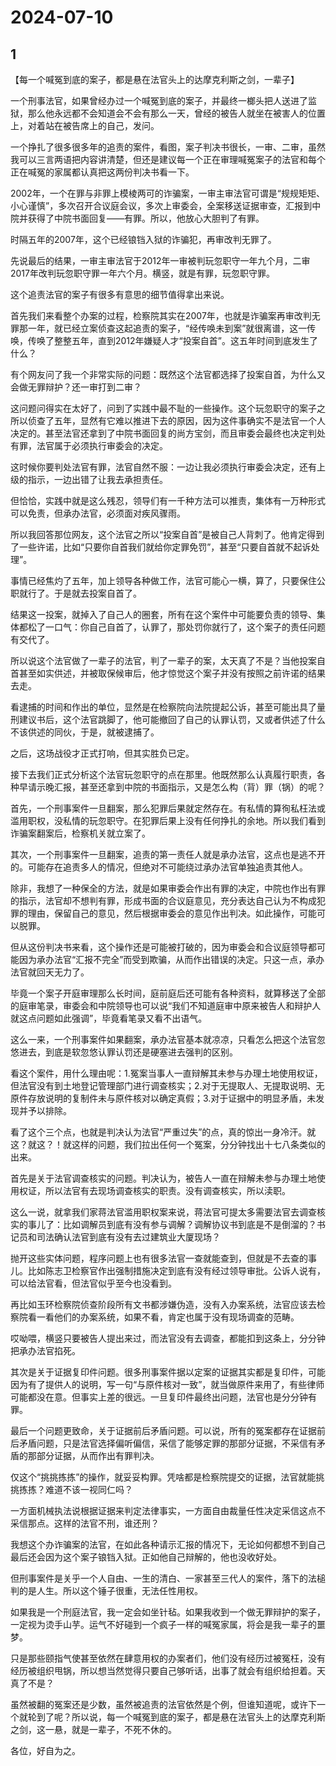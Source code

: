 # 2024-07-10

## 1

【每一个喊冤到底的案子，都是悬在法官头上的达摩克利斯之剑，一辈子】

一个刑事法官，如果曾经办过一个喊冤到底的案子，并最终一榔头把人送进了监狱，那么他永远都不会知道会不会有那么一天，曾经的被告人就坐在被害人的位置上，对着站在被告席上的自己，发问。

一个挣扎了很多很多年的追责的案件，看图，案子判决书很长，一审、二审，虽然我可以三言两语把内容讲清楚，但还是建议每一个正在审理喊冤案子的法官和每个正在喊冤的家属都认真把这两份判决书看一下。

2002年，一个在罪与非罪上模棱两可的诈骗案，一审主审法官可谓是“规规矩矩、小心谨慎”，多次召开合议庭会议，多次上审委会，全案移送证据审查，汇报到中院并获得了中院书面回复——有罪。所以，他放心大胆判了有罪。

时隔五年的2007年，这个已经锒铛入狱的诈骗犯，再审改判无罪了。

先说最后的结果，一审主审法官于2012年一审被判玩忽职守一年九个月，二审2017年改判玩忽职守罪一年六个月。横竖，就是有罪，玩忽职守罪。

这个追责法官的案子有很多有意思的细节值得拿出来说。

首先我们来看整个办案的过程，检察院其实在2007年，也就是诈骗案再审改判无罪那一年，就已经立案侦查这起追责的案子，“经传唤未到案”就很离谱，这一传唤，传唤了整整五年，直到2012年嫌疑人才“投案自首”。这五年时间到底发生了什么？

有个网友问了我一个非常实际的问题：既然这个法官都选择了投案自首，为什么又会做无罪辩护？还一审打到二审？

这问题问得实在太好了，问到了实践中最不耻的一些操作。这个玩忽职守的案子之所以侦查了五年，显然有它难以推进下去的原因，因为这件事确实不是法官一个人决定的。甚至法官还拿到了中院书面回复的尚方宝剑，而且审委会最终也决定判处有罪，法官属于必须执行审委会的决定。

这时候你要判处法官有罪，法官自然不服：一边让我必须执行审委会决定，还有上级的指示，一边出错了让我去承担责任。

但恰恰，实践中就是这么残忍，领导们有一千种方法可以推责，集体有一万种形式可以免责，但承办法官，必须面对疾风骤雨。

所以我回答那位网友，这个法官之所以“投案自首”是被自己人背刺了。他肯定得到了一些许诺，比如“只要你自首我们就给你定罪免罚”，甚至“只要自首就不起诉处理”。

事情已经焦灼了五年，加上领导各种做工作，法官可能心一横，算了，只要保住公职就行了。于是就去投案自首了。

结果这一投案，就掉入了自己人的圈套，所有在这个案件中可能要负责的领导、集体都松了一口气：你自己自首了，认罪了，那处罚你就行了，这个案子的责任问题有交代了。

所以说这个法官做了一辈子的法官，判了一辈子的案，太天真了不是？当他投案自首甚至如实供述，并被取保候审后，他才惊觉这个案子并没有按照之前许诺的结果去走。

看逮捕的时间和作出的单位，显然是在检察院向法院提起公诉，甚至可能出具了量刑建议书后，这个法官跳脚了，他可能撤回了自己的认罪认罚，又或者供述了什么不该供述的同伙，于是，就被逮捕了。

之后，这场战役才正式打响，但其实胜负已定。

接下去我们正式分析这个法官玩忽职守的点在那里。他既然那么认真履行职责，各种早请示晚汇报，甚至还拿到中院的书面指示，又是怎么构（背）罪（锅）的呢？

首先，一个刑事案件一旦翻案，那么犯罪后果就定然存在。有私情的算徇私枉法或滥用职权，没私情的玩忽职守。在犯罪后果上没有任何挣扎的余地。所以我们看到诈骗案翻案后，检察机关就立案了。

其次，一个刑事案件一旦翻案，追责的第一责任人就是承办法官，这点也是逃不开的。可能存在追责多人的情况，但绝对不可能绕过承办法官单独追责其他人。

除非，我想了一种保全的方法，就是如果审委会作出有罪的决定，中院也作出有罪的指示，法官却不想判有罪，形成书面的合议庭意见，充分表达自己认为不构成犯罪的理由，保留自己的意见，然后根据审委会的意见作出判决。如此操作，可能可以脱罪。

但从这份判决书来看，这个操作还是可能被打破的，因为审委会和合议庭领导都可能因为承办法官“汇报不完全”而受到欺骗，从而作出错误的决定。只这一点，承办法官就回天无力了。

毕竟一个案子开庭审理那么长时间，庭前庭后还可能有各种资料，就算移送了全部的庭审笔录，审委会和中院领导也可以说“我们不知道庭审中原来被告人和辩护人就这点问题如此强调”，毕竟看笔录又看不出语气。

这么一来，一个刑事案件如果翻案，承办法官基本就凉凉，只看怎么把这个法官忽悠进去，到底是软忽悠认罪认罚还是硬塞进去强判的区别。

看这个案件，用什么理由呢：1.冤案当事人一直辩解其未参与办理土地使用权证，但法官没有到土地登记管理部门进行调查核实；2.对于无提取人、无提取说明、无原件存放说明的复制件未与原件核对以确定真假；3.对于证据中的明显矛盾，未发现并予以排除。

看了这个三个点，也就是判决认为法官“严重过失”的点，真的惊出一身冷汗。就这？就这？！就这样的问题，我们拉出任何一个冤案，分分钟找出十七八条类似的出来。

首先是关于法官调查核实的问题。判决认为，被告人一直在辩解未参与办理土地使用权证，所以法官有去现场调查核实的职责。没有调查核实，所以渎职。

这么一说，就拿我们家蒋法官滥用职权案来说，蒋法官可提太多需要法官去调查核实的事儿了：比如调解员到底有没有参与调解？调解协议书到底是不是倒溜的？书记员和司法确认法官到底有没有去过建筑业大厦现场？

抛开这些实体问题，程序问题上也有很多法官一查就能查到，但就是不去查的事儿。比如陈志卫检察官作出强制措施决定到底有没有经过领导审批。公诉人说有，可以给法官看，但法官似乎至今也没看到。

再比如玉环检察院侦查阶段所有文书都涉嫌伪造，没有入办案系统，法官应该去检察院看一看他们的办案系统，如果不看，肯定也属于没有现场调查的范畴。

哎呦喂，横竖只要被告人提出来过，而法官没有去调查，都能扣到这条上，分分钟把承办法官掐死。

其次是关于证据复印件问题。很多刑事案件据以定案的证据其实都是复印件，可能因为有了提供人的说明，写一句“与原件核对一致”，就当做原件来用了，有些律师可能都没在意。但事实上差的很远。一旦复印件最终出问题，法官也是分分钟有罪。

最后一个问题更致命，关于证据前后矛盾问题。可以说，所有的冤案都存在证据前后矛盾问题，只是法官选择偏听偏信，采信了能够定罪的那部分证据，不采信有矛盾的那部分证据，从而作出有罪判决。

仅这个“挑挑拣拣”的操作，就妥妥构罪。凭啥都是检察院提交的证据，法官就能挑挑拣拣？难道不该一视同仁吗？

一方面机械执法说根据证据来判定法律事实，一方面自由裁量任性决定采信这点不采信那点。这样的法官不刑，谁还刑？

我想这个办诈骗案的法官，在如此各种请示汇报的情况下，无论如何都想不到自己最后还会因为这个案子锒铛入狱。正如他自己辩解的，他也没收好处。

但刑事案件是关乎一个人自由、一生的清白、一家甚至三代人的案件，落下的法槌判的是人生。所以这个锤子很重，无法任性用权。

如果我是一个刑庭法官，我一定会如坐针毡。如果我收到一个做无罪辩护的案子，一定视为烫手山芋。运气不好碰到一个疯子一样的喊冤家属，将会是我一辈子的噩梦。

只是那些颐指气使甚至依然在肆意用权的办案者们，他们没有经历过被冤枉，没有经历被组织甩锅，所以想当然觉得只要自己够听话，出事了就会有组织给担着。天真了不是？

虽然被翻的冤案还是少数，虽然被追责的法官依然是个例，但谁知道呢，或许下一个就轮到了呢？所以说，每一个喊冤到底的案子，都是悬在法官头上的达摩克利斯之剑，这一悬，就是一辈子，不死不休的。

各位，好自为之。







